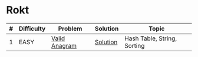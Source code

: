 # Rokt

| # | Difficulty | Problem | Solution | Topic |
|---|------------|---------|----------|--------|
| 1 | EASY | [Valid Anagram](https://leetcode.com/problems/valid-anagram) | [Solution](../coding/datastructures/string/ValidAnagram.java) | Hash Table, String, Sorting |
